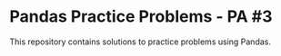 # Pandas Practice Problems - PA #3

This repository contains solutions to practice problems using Pandas.
